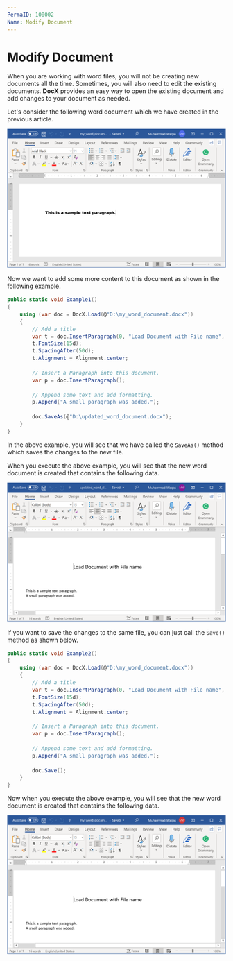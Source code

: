 ```yaml
---
PermaID: 100002
Name: Modify Document
---
```


# Modify Document

When you are working with word files, you will not be creating new documents all the time. Sometimes, you will also need to edit the existing documents. **DocX** provides an easy way to open the existing document and add changes to your document as needed.

Let's consider the following word document which we have created in the previous article.

<img src="images/word-1.png" alt="existing word document">

Now we want to add some more content to this document as shown in the following example.

```csharp
public static void Example1()
{
    using (var doc = DocX.Load(@"D:\my_word_document.docx"))
    {
        // Add a title
        var t = doc.InsertParagraph(0, "Load Document with File name", false);
        t.FontSize(15d);
        t.SpacingAfter(50d);
        t.Alignment = Alignment.center;

        // Insert a Paragraph into this document.
        var p = doc.InsertParagraph();

        // Append some text and add formatting.
        p.Append("A small paragraph was added.");

        doc.SaveAs(@"D:\updated_word_document.docx");
    }
}
```

In the above example, you will see that we have called the `SaveAs()` method which saves the changes to the new file.

When you execute the above example, you will see that the new word document is created that contains the following data.

<img src="images/word-2.png" alt="updated new word document">

If you want to save the changes to the same file, you can just call the `Save()` method as shown below.

```csharp
public static void Example2()
{
    using (var doc = DocX.Load(@"D:\my_word_document.docx"))
    {
        // Add a title
        var t = doc.InsertParagraph(0, "Load Document with File name", false);
        t.FontSize(15d);
        t.SpacingAfter(50d);
        t.Alignment = Alignment.center;

        // Insert a Paragraph into this document.
        var p = doc.InsertParagraph();

        // Append some text and add formatting.
        p.Append("A small paragraph was added.");

        doc.Save();
    }
}
```

Now when you execute the above example, you will see that the new word document is created that contains the following data.

<img src="images/word-3.png" alt="updated the same word document">
